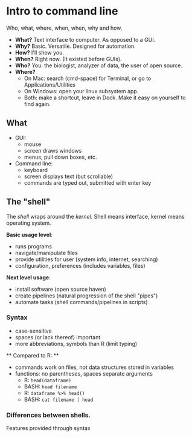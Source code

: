 # Intro to command line
Who, what, where, when, when, why and how. 

 - **What?**
Text interface to computer. As opposed to a GUI. 
 - **Why?**
Basic. Versatile. Designed for automation. 
 - **How?**
I'll show you. 
 - **When?**
Right now. (It existed before GUIs). 
 - **Who?**
You: the biologist, analyzer of data, the user of open source. 
 - **Where?**
   - On Mac: search (cmd-space) for Terminal, or go to Applications/Utilities
   - On Windows: open your linux subsystem app.
   - Both: make a shortcut, leave in Dock. Make it easy on yourself to find again.


## What

 - GUI:
   - mouse
   - screen draws windows
   - menus, pull down boxes, etc.
 - Command line:
   - keyboard 
   - screen displays text (but scrollable) 
   - commands are typed out, submitted with enter key 

## The "shell" 

The *shell* wraps around the *kernel*. Shell means interface, kernel means operating system. 

**Basic usage level**:
 - runs programs 
 - navigate/manipulate files
 - provide utilities for user (system info, internet, searching) 
 - configuration, preferences (includes variables, files)

**Next level usage**:
  - install software (open source haven) 
  - create pipelines (natural progression of the shell "pipes") 
  - automate tasks (shell commands/pipelines in scripts) 

### Syntax
  - case-sensitive
  - spaces (or lack thereof) important
  - more abbreviations, symbols than R (limit typing)
  
** Compared to R: **
  - commands work on files, not data structures stored in variables
  - functions: no parentheses, spaces separate arguments
    - R: `head(dataframe)`
    - BASH: `head filename`
    - R: `dataframe %>% head()`
    - BASH: `cat filename | head`
 

### Differences between shells. 

Features provided through syntax


